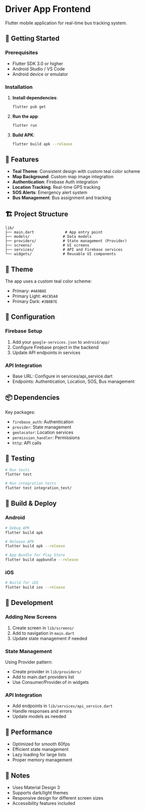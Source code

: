# Driver App Frontend

Flutter mobile application for real-time bus tracking system.

## 🚀 Getting Started

### Prerequisites
- Flutter SDK 3.0 or higher
- Android Studio / VS Code
- Android device or emulator

### Installation

1. **Install dependencies**:
   ```bash
   flutter pub get
   ```

2. **Run the app**:
   ```bash
   flutter run
   ```

3. **Build APK**:
   ```bash
   flutter build apk --release
   ```

## 📱 Features

- **Teal Theme**: Consistent design with custom teal color scheme
- **Map Background**: Custom map image integration
- **Authentication**: Firebase Auth integration
- **Location Tracking**: Real-time GPS tracking
- **SOS Alerts**: Emergency alert system
- **Bus Management**: Bus assignment and tracking

## 🏗️ Project Structure

```
lib/
├── main.dart              # App entry point
├── models/               # Data models
├── providers/            # State management (Provider)
├── screens/              # UI screens
├── services/             # API and Firebase services
└── widgets/              # Reusable UI components
```

## 🎨 Theme

The app uses a custom teal color scheme:
- Primary: `#4A9B8E`
- Primary Light: `#6CB5A8`
- Primary Dark: `#3B8B7E`

## 🔧 Configuration

### Firebase Setup
1. Add your `google-services.json` to `android/app/`
2. Configure Firebase project in the backend
3. Update API endpoints in services

### API Integration
- Base URL: Configure in services/api_service.dart
- Endpoints: Authentication, Location, SOS, Bus management

## 📦 Dependencies

Key packages:
- `firebase_auth`: Authentication
- `provider`: State management
- `geolocator`: Location services
- `permission_handler`: Permissions
- `http`: API calls

## 🧪 Testing

```bash
# Run tests
flutter test

# Run integration tests
flutter test integration_test/
```

## 📱 Build & Deploy

### Android
```bash
# Debug APK
flutter build apk

# Release APK
flutter build apk --release

# App Bundle for Play Store
flutter build appbundle --release
```

### iOS
```bash
# Build for iOS
flutter build ios --release
```

## 🔧 Development

### Adding New Screens
1. Create screen in `lib/screens/`
2. Add to navigation in `main.dart`
3. Update state management if needed

### State Management
Using Provider pattern:
- Create provider in `lib/providers/`
- Add to main.dart providers list
- Use Consumer/Provider.of in widgets

### API Integration
- Add endpoints in `lib/services/api_service.dart`
- Handle responses and errors
- Update models as needed

## 🎯 Performance

- Optimized for smooth 60fps
- Efficient state management
- Lazy loading for large lists
- Proper memory management

## 📝 Notes

- Uses Material Design 3
- Supports dark/light themes
- Responsive design for different screen sizes
- Accessibility features included